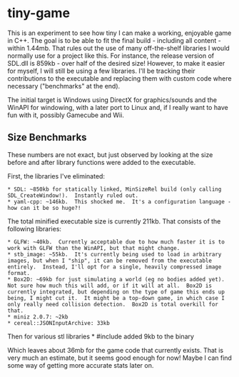 # tiny-game

This is an experiment to see how tiny I can make a working, enjoyable game in C++.  The goal is to be able to fit the final build - including all content - within 1.44mb.  That rules out the use of many off-the-shelf libraries I would normally use for a project like this.  For instance, the release version of SDL.dll is 859kb - over half of the desired size!  However, to make it easier for myself, I will still be using a few libraries.  I'll be tracking their contributions to the executable and replacing them with custom code where necessary ("benchmarks" at the end).

The initial target is Windows using DirectX for graphics/sounds and the WinAPI for windowing, with a later port to Linux and, if I really want to have fun with it, possibly Gamecube and Wii.

## Size Benchmarks
These numbers are not exact, but just observed by looking at the size before and after library functions were added to the executable.

First, the libraries I've eliminated:

    * SDL: ~850kb for statically linked, MinSizeRel build (only calling SDL_CreateWindow!).  Instantly ruled out.
    * yaml-cpp: ~146kb.  This shocked me.  It's a configuration language - how can it be so huge?!

The total minified executable size is currently 211kb.  That consists of the following libraries:

    * GLFW: ~40kb.  Currently acceptable due to how much faster it is to work with GLFW than the WinAPI, but that might change.
    * stb_image: ~55kb.  It's currently being used to load in arbitrary images, but when I "ship", it can be removed from the executable entirely.  Instead, I'll opt for a single, heavily compressed image format.
    * Box2D: ~69kb for just simulating a world (eg no bodies added yet).  Not sure how much this will add, or if it will at all.  Box2D is currently integrated, but depending on the type of game this ends up being, I might cut it.  It might be a top-down game, in which case I only really need collision detection.  Box2D is total overkill for that.
    * miniz 2.0.7: ~2kb
    * cereal::JSONInputArchive: 33kb

Then for various stl libraries
    * #include <fstream> added 9kb to the binary

Which leaves about 36mb for the game code that currently exists.  That is very much an estimate, but it seems good enough for now!  Maybe I can find some way of getting more accurate stats later on.